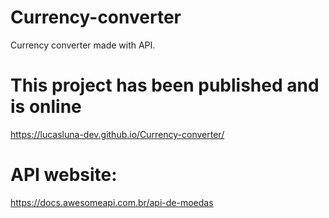 # Currency-converter

Currency converter made with API.

# This project has been published and is online

https://lucasluna-dev.github.io/Currency-converter/


# API website:

https://docs.awesomeapi.com.br/api-de-moedas
